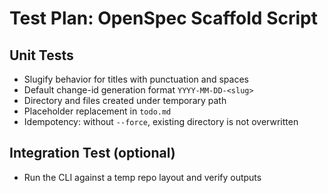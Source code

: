 # Test Plan: OpenSpec Scaffold Script

## Unit Tests
- Slugify behavior for titles with punctuation and spaces
- Default change-id generation format `YYYY-MM-DD-<slug>`
- Directory and files created under temporary path
- Placeholder replacement in `todo.md`
- Idempotency: without `--force`, existing directory is not overwritten

## Integration Test (optional)
- Run the CLI against a temp repo layout and verify outputs

